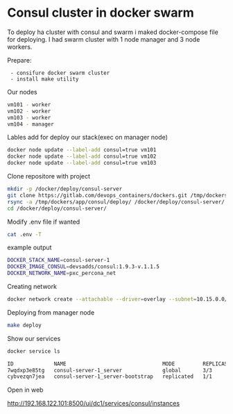 # Consul cluster in docker swarm

To deploy ha cluster with consul and swarm i maked docker-compose file for deploying.
I had swarm cluster with 1 node manager and 3 node workers.

Prepare:
```
 - consifure docker swarm cluster
 - install make utility
```
Our nodes

```sh
vm101 - worker
vm102 - worker
vm103 - worker
vm104 - manager 
```

Lables add for deploy our stack(exec on manager node)

```sh
docker node update --label-add consul=true vm101
docker node update --label-add consul=true vm102
docker node update --label-add consul=true vm103
```
Clone repositore with project

```sh
mkdir -p /docker/deploy/consul-server
git clone https://gitlab.com/devops_containers/dockers.git /tmp/dockers
rsync -a /tmp/dockers/app/consul/deploy/ /docker/deploy/consul-server/
cd /docker/deploy/consul-server/
```

Modify .env file if wanted
```sh
cat .env -T
```

example output
```sh
DOCKER_STACK_NAME=consul-server-1
DOCKER_IMAGE_CONSUL=devsadds/consul:1.9.3-v.1.1.5
DOCKER_NETWORK_NAME=pxc_percona_net
```

Creating network
```sh
docker network create --attachable --driver=overlay --subnet=10.15.0.0/16 pxc_percona_net
```

Deploying from manager node

```sh
make deploy
```

Show our services


```sh
docker service ls
```


```sh
ID             NAME                               MODE         REPLICAS   IMAGE                           PORTS
7wqdxp3e85tg   consul-server-1_server             global       3/3        devsadds/consul:1.9.3-v.1.1.5   *:8501->8500/tcp
cybvezqn7jea   consul-server-1_server-bootstrap   replicated   1/1        devsadds/consul:1.9.3-v.1.1.5   *:8500->8500/tcp


```

Open in web

http://192.168.122.101:8500/ui/dc1/services/consul/instances